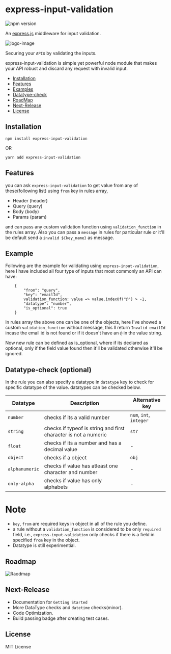 # express-input-validation

![npm version](https://img.shields.io/npm/v/express-validator.svg)

An [express.js]( https://github.com/visionmedia/express ) middleware for input validation.

![logo-image](https://lh3.googleusercontent.com/-Tlf06DHQyqs/XDtJJ2TIOsI/AAAAAAAACFQ/EKOKyYdYIJ4xDIE6XIykFni01ox2AEolACL0BGAYYCw/h128/2019-01-13.png)

Securing your `API`s by validating the inputs.


express-input-validation is simple yet powerful node module that makes your API robust and discard any request with invalid input.

- [Installation](#installation)
- [Features](#features)
- [Examples](#examples)
- [Datatype-check](#datatype-check)
- [RoadMap](#roadmap)
- [Next-Release](#next-release)
- [License](#license)

## Installation
```
npm install express-input-validation
```
OR
```
yarn add express-input-validation
```
## Features
you can ask `express-input-validation` to get value from any of these(following list) using `from` key in rules array, 

- Header (header)
- Query (query)
- Body (body)
- Params (param)

and can pass any custom validation function using `validation_function` in the rules array. Also you can pass a `message` in rules for particular rule or it'll be default send a `invalid ${key_name}` as message.

## Example
Following are the example for validating using `express-input-validation`, here I have included all four type of inputs that most commonly an API can have:

```
    {
        "from": "query",
        "key": "emailId",
        validation_function: value => value.indexOf("@") > -1,
        "datatype": "number",
        "is_optional": true
    }
```

In rules array the above one can be one of the objects, here I've showed a custom `validation_function` without message, this ll return `Invalid emailId` incase the email id is not found or if it doesn't have an `@` in the value string.

Now new rule can be defined as is_optional, where if its declared as optional, only if the field value found then it'll be validated otherwise it'll be ignored.

## Datatype-check (optional)
In the rule you can also specify a datatype in `datatype` key to check for specific datatype of the value. datatypes can be checked below.

Datatype              | Description                 | Alternative key
--------------------- | ----------------------------|---------------------
`number`              | checks if its a valid number|`num`, `int`, `integer`
`string`              | checks if typeof is string and first character is not a numeric|  `str`
`float`               | checks if its a number and has a decimal value| -
`object`              | checks if a object| `obj`
`alphanumeric`        | checks if value has atleast one character and number | -
`only-alpha`          | checks if value has only alphabets| -

# Note
- `key`, `from` are required keys in object in all of the rule you define.
- a rule without a `validation_function` is considered to be only `required` field, i.e., `express-input-validation` only checks if there is a field in specified `from` key in the object.
- Datatype is still experimential.

## Roadmap

![Raodmap](https://lh3.googleusercontent.com/-FjSo_oAplUg/XDtIqBkPS6I/AAAAAAAACFA/GuN3X8cjj30TsN5hF10XAfpJ_6TwHZRqACLcBGAs/s0/Screen%2BShot%2B2019-01-13%2Bat%2B7.46.36%2BPM.png)

## Next-Release
- Documentation for ``Getting Started``
- More DataType checks and `datetime` checks(minor).
- Code Optimization.
- Build passing badge after creating test cases.

## License

MIT License
